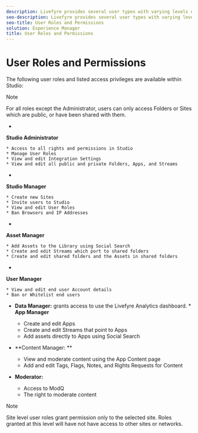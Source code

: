 ```yaml
---
description: Livefyre provides several user types with varying levels of permissions.
seo-description: Livefyre provides several user types with varying levels of permissions.
seo-title: User Roles and Permissions
solution: Experience Manager
title: User Roles and Permissions
---
```


# User Roles and Permissions

The following user roles and listed access privileges are available within Studio:

>[!NOTE]
>
>For all roles except the Administrator, users can only access Folders or Sites which are public, or have been shared with them.
  *
  **Studio Administrator**
  
    * Access to all rights and permissions in Studio
    * Manage User Roles
    * View and edit Integration Settings
    * View and edit all public and private Folders, Apps, and Streams
  
  *
  **Studio Manager**
  
    * Create new Sites
    * Invite users to Studio
    * View and edit User Roles
    * Ban Browsers and IP Addresses
  
  *
  **Asset Manager**
  
    * Add Assets to the Library using Social Search
    * Create and edit Streams which port to shared folders
    * Create and edit shared folders and the Assets in shared folders
  
  *
  **User Manager**
  
    * View and edit end user Account details
    * Ban or Whitelist end users
  
* **Data Manager:** grants access to use the Livefyre Analytics dashboard.
  *
  **App Manager**
  
    * Create and edit Apps
    * Create and edit Streams that point to Apps
    * Add assets directly to Apps using Social Search
  
* **Content Manager: **
    * View and moderate content using the App Content page
    * Add and edit Tags, Flags, Notes, and Rights Requests for Content
  
* **Moderator:**
    * Access to ModQ
    * The right to moderate content
  
>[!NOTE]
>
>Site level user roles grant permission only to the selected site. Roles granted at this level will have not have access to other sites or networks.
